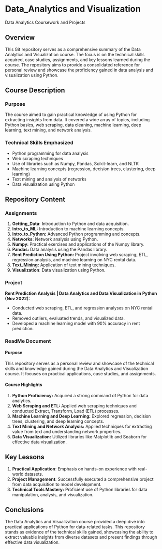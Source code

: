 # Data_Analytics and Visualization
Data Analytics Coursework and Projects

## Overview
This Git repository serves as a comprehensive summary of the Data Analytics and Visualization course. The focus is on the technical skills acquired, case studies, assignments, and key lessons learned during the course. The repository aims to provide a consolidated reference for personal review and showcase the proficiency gained in data analysis and visualization using Python.

## Course Description

### Purpose
The course aimed to gain practical knowledge of using Python for extracting insights from data. It covered a wide array of topics, including Python basics, web scraping, data cleaning, machine learning, deep learning, text mining, and network analysis.

### Technical Skills Emphasized
- Python programming for data analysis
- Web scraping techniques
- Use of libraries such as Numpy, Pandas, Scikit-learn, and NLTK
- Machine learning concepts (regression, decision trees, clustering, deep learning)
- Text mining and analysis of networks
- Data visualization using Python

## Repository Content

### Assignments
1. **Getting_Data:** Introduction to Python and data acquisition.
2. **Intro_to_ML:** Introduction to machine learning concepts.
3. **Intro_to_Python:** Advanced Python programming and concepts.
4. **Networks:** Network analysis using Python.
5. **Numpy:** Practical exercises and applications of the Numpy library.
6. **Pandas:** Data analysis using the Pandas library.
7. **Rent Prediction Using Python:** Project involving web scraping, ETL, regression analysis, and machine learning on NYC rental data.
8. **Text_Mining:** Application of text mining techniques.
9. **Visualization:** Data visualization using Python.

### Project
**Rent Prediction Analysis | Data Analytics and Data Visualization in Python (Nov 2022):**
- Conducted web scraping, ETL, and regression analyses on NYC rental data.
- Removed outliers, evaluated trends, and visualized data.
- Developed a machine learning model with 90% accuracy in rent prediction.

### ReadMe Document

#### Purpose
This repository serves as a personal review and showcase of the technical skills and knowledge gained during the Data Analytics and Visualization course. It focuses on practical applications, case studies, and assignments.

#### Course Highlights
1. **Python Proficiency:** Acquired a strong command of Python for data analytics.
2. **Web Scraping and ETL:** Applied web scraping techniques and conducted Extract, Transform, Load (ETL) processes.
3. **Machine Learning and Deep Learning:** Explored regression, decision trees, clustering, and deep learning concepts.
4. **Text Mining and Network Analysis:** Applied techniques for extracting value from text and understanding network properties.
5. **Data Visualization:** Utilized libraries like Matplotlib and Seaborn for effective data visualization.

## Key Lessons

1. **Practical Application:** Emphasis on hands-on experience with real-world datasets.
2. **Project Management:** Successfully executed a comprehensive project from data acquisition to model development.
3. **Technical Tools Mastery:** Proficient use of Python libraries for data manipulation, analysis, and visualization.

## Conclusions

The Data Analytics and Visualization course provided a deep dive into practical applications of Python for data-related tasks. This repository stands as evidence of the technical skills gained, showcasing the ability to extract valuable insights from diverse datasets and present findings through effective data visualization.
